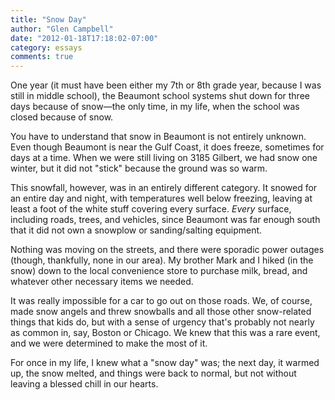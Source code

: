 ```yaml
---
title: "Snow Day"
author: "Glen Campbell"
date: "2012-01-18T17:18:02-07:00"
category: essays
comments: true
---
```


One year (it must have been either my 7th or 8th grade year, because I was still in middle school), the Beaumont school systems shut down for three days because of snow&mdash;the only time, in my life, when the school was closed because of snow.

You have to understand that snow in Beaumont is not entirely unknown. Even though Beaumont is near the Gulf Coast, it does freeze, sometimes for days at a time. When we were still living on 3185 Gilbert, we had snow one winter, but it did not "stick" because the ground was so warm.

This snowfall, however, was in an entirely different category. It snowed for an entire day and night, with temperatures well below freezing, leaving at least a foot of the white stuff covering every surface. _Every_ surface, including roads, trees, and vehicles, since Beaumont was far enough south that it did not own a snowplow or sanding/salting equipment.

Nothing was moving on the streets, and there were sporadic power outages (though, thankfully, none in our area). My brother Mark and I hiked (in the snow) down to the local convenience store to purchase milk, bread, and whatever other necessary items we needed.

It was really impossible for a car to go out on those roads. We, of course, made snow angels and threw snowballs and all those other snow-related things that kids do, but with a sense of urgency that's probably not nearly as common in, say, Boston or Chicago. We knew that this was a rare event, and we were determined to make the most of it.

For once in my life, I knew what a "snow day" was; the next day, it warmed up, the snow melted, and things were back to normal, but not without leaving a blessed chill in our hearts.
